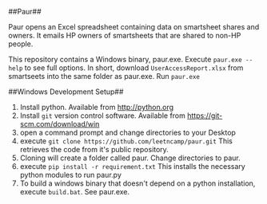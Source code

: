 ##Paur##

Paur opens an Excel spreadsheet containing data on smartsheet shares and owners.  It emails HP owners of smartsheets that are
shared to non-HP people.

This repository contains a Windows binary, paur.exe.  Execute `paur.exe --help` to see full options. In short,
download `UserAccessReport.xlsx` from smartseets into the same folder as paur.exe. Run `paur.exe`


##Windows Development Setup##

1. Install python. Available from http://python.org
2. Install `git` version control software. Available from https://git-scm.com/download/win
3. open a command prompt and change directories to your Desktop
4. execute   `git clone https://github.com/leetncamp/paur.git`  This retrieves the code from it's public repository.
5. Cloning will create a folder called paur. Change directories to paur.
6. execute   `pip install -r requirement.txt`  This installs the necessary python modules to run paur.py
7. To build a windows binary that doesn't depend on a python installation, execute `build.bat`.  See paur.exe. 
